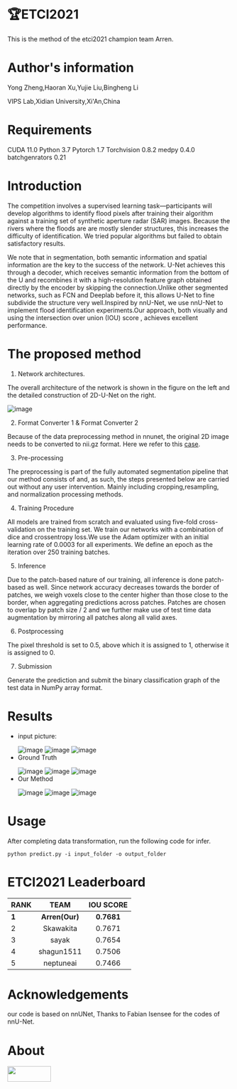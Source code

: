 # 🏆ETCI2021
This is the method of the etci2021 champion team Arren.

# Author's information
Yong Zheng,Haoran Xu,Yujie Liu,Bingheng Li

VIPS Lab,Xidian University,Xi'An,China
# Requirements
CUDA 11.0
Python 3.7
Pytorch 1.7
Torchvision 0.8.2
medpy 0.4.0
batchgenrators 0.21

# Introduction
The competition involves a supervised learning task—participants will develop algorithms to identify flood pixels after training their algorithm against a training set of synthetic aperture radar (SAR) images. Because the rivers where the floods are are mostly slender structures, this increases the difficulty of identification. We tried popular algorithms but failed to obtain satisfactory results. 

We note that in segmentation, both semantic information and spatial information are the key to the success of the network. U-Net achieves this through a decoder, which receives semantic information from the bottom of the U and recombines it with a high-resolution feature graph obtained directly by the encoder by skipping the connection.Unlike other segmented networks, such as FCN and Deeplab before it, this allows U-Net to fine subdivide the structure very well.Inspired by nnU-Net, we use nnU-Net to implement flood identification experiments.Our approach, both visually and using the intersection over union (IOU) score , achieves excellent performance.

 # The proposed method
 
1. Network architectures.

The overall architecture of the network is shown in the figure on the left and the detailed construction of 2D-U-Net on the right.

![image](https://github.com/YZArren/ETCI2021/blob/main/pic/net.png)

2. Format Converter 1 & Format Converter 2

Because of the data preprocessing method in nnunet, the original 2D image needs to be converted to nii.gz format. Here we refer to this [case](https://github.com/MIC-DKFZ/nnUNet/blob/master/nnunet/dataset_conversion/Task120_Massachusetts_RoadSegm.py).

3. Pre-processing

The preprocessing is part of the fully automated segmentation pipeline that our method consists of and, as such, the steps presented below are carried out without any user intervention. Mainly including cropping,resampling, and normalization processing methods. 

4. Training Procedure

All models are trained from scratch and evaluated using five-fold cross-validation on the training set. We train our networks with a combination of dice and crossentropy loss.We use the Adam optimizer with an initial learning rate of 0.0003 for all experiments. We define an epoch as the iteration over 250 training batches.

5. Inference

Due to the patch-based nature of our training, all inference is done patch-based as well. Since network accuracy decreases towards the border of patches, we weigh voxels close to the center higher than those close to the border, when aggregating predictions across patches. Patches are chosen to overlap by patch size / 2 and we further make use of test time data augmentation by mirroring all patches along all valid axes.

6. Postprocessing
 
The pixel threshold is set to 0.5, above which it is assigned to 1, otherwise it is assigned to 0.

7. Submission

Generate the prediction and submit the binary classification graph of the test data in NumPy array format.


# Results
* input picture:</p>
![image](https://github.com/YZArren/ETCI2021/blob/main/pic/org1.png)   ![image](https://github.com/YZArren/ETCI2021/blob/main/pic/org2.png)   ![image](https://github.com/YZArren/ETCI2021/blob/main/pic/org3.png)
* Ground Truth</p>
![image](https://github.com/YZArren/ETCI2021/blob/main/pic/mask1.png)   ![image](https://github.com/YZArren/ETCI2021/blob/main/pic/mask2.png)   ![image](https://github.com/YZArren/ETCI2021/blob/main/pic/mask3.png)
* Our Method</p>
![image](https://github.com/YZArren/ETCI2021/blob/main/pic/infer1.png)   ![image](https://github.com/YZArren/ETCI2021/blob/main/pic/infer2.png)   ![image](https://github.com/YZArren/ETCI2021/blob/main/pic/infer3.png)

# Usage
After completing data transformation, run the following code for infer.
```
python predict.py -i input_folder -o output_folder
```
# ETCI2021 Leaderboard
|RANK|TEAM|IOU SCORE|
|------|:------:|:------:|
|**1**|**Arren(Our)**|**0.7681**|
|2|Skawakita|0.7671|
|3|sayak|0.7654|
|4|shagun1511|0.7506|
|5|neptuneai|0.7466|

# Acknowledgements
our code is based on nnUNet, Thanks to Fabian Isensee for the codes of nnU-Net.

# About
<img src=https://github.com/YZArren/ETCI2021/blob/main/pic/logo.png, width="98" height="35">

